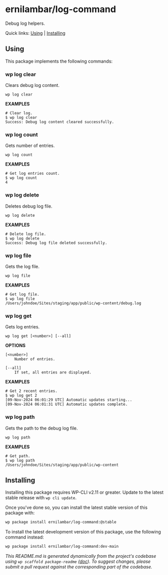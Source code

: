 ernilambar/log-command
======================

Debug log helpers.



Quick links: [Using](#using) | [Installing](#installing)

## Using

This package implements the following commands:

### wp log clear

Clears debug log content.

~~~
wp log clear 
~~~

**EXAMPLES**

    # Clear log.
    $ wp log clear
    Success: Debug log content cleared successfully.



### wp log count

Gets number of entries.

~~~
wp log count 
~~~

**EXAMPLES**

    # Get log entries count.
    $ wp log count
    4



### wp log delete

Deletes debug log file.

~~~
wp log delete 
~~~

**EXAMPLES**

    # Delete log file.
    $ wp log delete
    Success: Debug log file deleted successfully.



### wp log file

Gets the log file.

~~~
wp log file 
~~~

**EXAMPLES**

    # Get log file.
    $ wp log file
    /Users/johndoe/Sites/staging/app/public/wp-content/debug.log



### wp log get

Gets log entries.

~~~
wp log get [<number>] [--all]
~~~

**OPTIONS**

	[<number>]
		Number of entries.

	[--all]
		If set, all entries are displayed.

**EXAMPLES**

    # Get 2 recent entries.
    $ wp log get 2
    [09-Nov-2024 06:01:29 UTC] Automatic updates starting...
    [09-Nov-2024 06:01:31 UTC] Automatic updates complete.



### wp log path

Gets the path to the debug log file.

~~~
wp log path 
~~~

**EXAMPLES**

    # Get path.
    $ wp log path
    /Users/johndoe/Sites/staging/app/public/wp-content

## Installing

Installing this package requires WP-CLI v2.11 or greater. Update to the latest stable release with `wp cli update`.

Once you've done so, you can install the latest stable version of this package with:

```bash
wp package install ernilambar/log-command:@stable
```

To install the latest development version of this package, use the following command instead:

```bash
wp package install ernilambar/log-command:dev-main
```


*This README.md is generated dynamically from the project's codebase using `wp scaffold package-readme` ([doc](https://github.com/wp-cli/scaffold-package-command#wp-scaffold-package-readme)). To suggest changes, please submit a pull request against the corresponding part of the codebase.*
